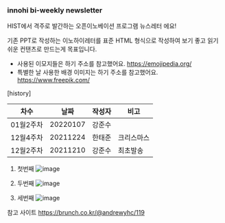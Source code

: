 ### innohi bi-weekly newsletter
HIST에서 격주로 발간하는 오픈이노베이션 프로그램 뉴스레터 에요!

기존 PPT로 작성하는 이노하이레터를 표준 HTML 형식으로 작성하여 보기 좋고 읽기 쉬운 컨탠츠로 만드는게 목표입니다.

- 사용된 이모지들은 하기 주소를 참고했어요.
https://emojipedia.org/
- 특별한 날 사용한 배경 이미지는 하기 주소를 참고했어요.
https://www.freepik.com/

[history]

차수|날짜|작성자|비고|
|---|------|---|---|
01월2주차|20220107|강준수||
12월4주차|20211224|한태준|크리스마스|
12월2주차|20211210|강준수|최초발송|

1. 첫번째 
![image](https://user-images.githubusercontent.com/92982812/151466379-5b28e580-2479-4001-8f91-0dab0fd77a59.png)

2. 두번째
![image](https://user-images.githubusercontent.com/92982812/151466424-8ab859a2-9b12-4dbd-9a15-171ef8cda4a3.png)

3. 세번째
![image](https://user-images.githubusercontent.com/92982812/151466474-207320f5-24d1-4060-b91f-a9046af49c82.png)

참고 사이트 
https://brunch.co.kr/@andrewyhc/119
